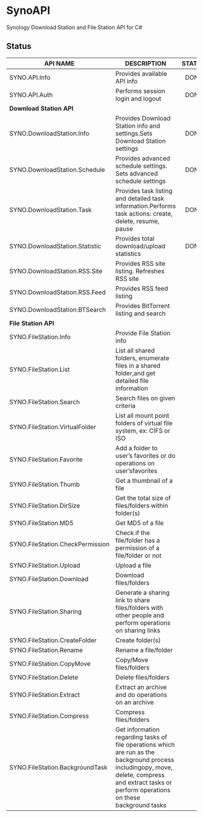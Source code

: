 # SynoAPI
Synology Download Station and File Station API for C#

## Status
|API NAME|DESCRIPTION|STATUS|
|---|---|:---:|
|SYNO.API.Info|Provides available API info|DONE|
|SYNO.API.Auth|Performs session login and logout|DONE|
|**Download Station API**|
|SYNO.DownloadStation.Info|Provides Download Station info and settings.Sets Download Station settings|DONE|
|SYNO.DownloadStation.Schedule|Provides advanced schedule settings. Sets advanced schedule settings|DONE|
|SYNO.DownloadStation.Task|Provides task listing and detailed task information.Performs task actions: create, delete, resume, pause|DONE|
|SYNO.DownloadStation.Statistic|Provides total download/upload statistics|DONE|
|SYNO.DownloadStation.RSS.Site|Provides RSS site listing. Refreshes RSS site||
|SYNO.DownloadStation.RSS.Feed|Provides RSS feed listing||
|SYNO.DownloadStation.BTSearch|Provides BitTorrent listing and search||
|**File Station API**||
|SYNO.FileStation.Info|Provide File Station info||
|SYNO.FileStation.List|List all shared folders, enumerate files in a shared folder,and get detailed file information||
|SYNO.FileStation.Search|Search files on given criteria||
|SYNO.FileStation.VirtualFolder|List all mount point folders of virtual file system, ex: CIFS or ISO||
|SYNO.FileStation.Favorite|Add a folder to user’s favorites or do operations on user’sfavorites||
|SYNO.FileStation.Thumb|Get a thumbnail of a file||
|SYNO.FileStation.DirSize|Get the total size of files/folders within folder(s)||
|SYNO.FileStation.MD5|Get MD5 of a file||
|SYNO.FileStation.CheckPermission|Check if the file/folder has a permission of a file/folder or not||
|SYNO.FileStation.Upload|Upload a file||
|SYNO.FileStation.Download|Download files/folders||
|SYNO.FileStation.Sharing|Generate a sharing link to share files/folders with other people and perform operations on sharing links||
|SYNO.FileStation.CreateFolder|Create folder(s)||
|SYNO.FileStation.Rename|Rename a file/folder||
|SYNO.FileStation.CopyMove|Copy/Move files/folders||
|SYNO.FileStation.Delete|Delete files/folders||
|SYNO.FileStation.Extract|Extract an archive and do operations on an archive||
|SYNO.FileStation.Compress|Compress files/folders||
|SYNO.FileStation.BackgroundTask|Get information regarding tasks of file operations which are run as the background process includingopy, move, delete, compress and extract tasks or perform operations on these background tasks||
